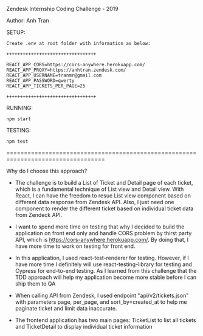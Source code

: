 Zendesk Internship Coding Challenge - 2019

Author: Anh Tran

SETUP:

    Create .env at root folder with information as below:
    
    +++++++++++++++++++++++++++++++++
    
    REACT_APP_CORS=https://cors-anywhere.herokuapp.com/
    REACT_APP_PROXY=https://anhtran.zendesk.com/
    REACT_APP_USERNAME=tranmr@gmail.com
    REACT_APP_PASSWORD=qwerty
    REACT_APP_TICKETS_PER_PAGE=25
    
    +++++++++++++++++++++++++++++++++

RUNNING:

    npm start


TESTING:

    npm test

==================================================================================

Why do I choose this approach?

- The challenge is to build a List of Ticket and Detail page of each ticket, which is a fundamental technique of List view and Detail view. With React, I can have the freedom to resue List view component based on different data response from Zendesk API. Also, I just need one component to render the different ticket based on individual ticket data from Zendeck API.

- I want to spend more time on testing that why I decided to build the application on front end only and handle CORS problem by thirst party API, which is https://cors-anywhere.herokuapp.com/. By doing that, I have more time to work on testing for front end.

- In this application, I used react-test-renderer for testing. However, if I have more time I definitely will use react-testing-library for testing and Cypress for end-to-end testing. As I learned from this challenge that the TDD approach will help my application become more stable before I can ship them to QA

- When calling API from Zendesk, I used endpoint "api/v2/tickets.json" with parameters page, per_page, and sort_by=created_at to help me paginate ticket and limit data inaccurate.

- The frontend application has two main pages: TicketList to list all tickets and TicketDetail to display individual ticket information
